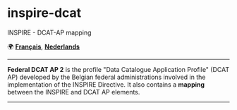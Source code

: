 # inspire-dcat
INSPIRE - DCAT-AP mapping

 :earth_africa: [**Français**](https://github.com/belgif/inspire-dcat/blob/master/README.fr.md),
[**Nederlands**](https://github.com/belgif/inspire-dcat/blob/master/README.nl.md)

---

**Federal DCAT AP 2** is the profile "Data Catalogue Application Profile" (DCAT AP) developed by the Belgian federal administrations involved in the implementation of the INSPIRE Directive.
It also contains a **mapping** between the INSPIRE and DCAT AP elements.

---


